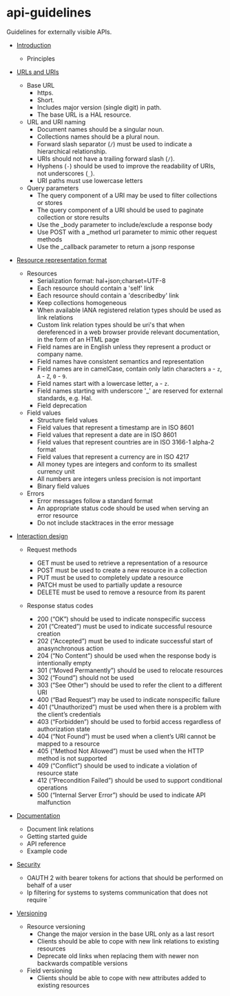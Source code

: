 api-guidelines
==============

Guidelines for externally visible APIs.


* [Introduction](docs/intro.md)
    * Principles
* [URLs and URIs](docs/urls-and-uris.md)
    * Base URL
        * https.
        * Short.
        * Includes major version (single digit) in path.
        * The base URL is a HAL resource.
    * URL and URI naming
        * Document names should be a singular noun.
        * Collections names should be a plural noun.
        * Forward slash separator (`/`) must be used to indicate a hierarchical relationship.
        * URIs should not have a trailing forward slash (`/`).
        * Hyphens (`-`) should be used to improve the readability of URIs, not underscores (`_`).
        * URI paths must use lowercase letters
    * Query parameters
        * The query component of a URI may be used to filter collections or stores
        * The query component of a URI should be used to paginate collection or store results
        * Use the _body parameter to include/exclude a response body
        * Use POST with a _method url parameter to mimic other request methods
        * Use the _callback parameter to return a jsonp response

* [Resource representation format](docs/resource-representation-format.md)
    * Resources
        * Serialization format: hal+json;charset=UTF-8
        * Each resource should contain a 'self' link
        * Each resource should contain a 'describedby' link
        * Keep collections homogeneous
        * When available IANA registered relation types should be used as link relations
        * Custom link relation types should be uri's that when dereferenced in a web browser provide relevant documentation, in the form of an HTML page
        * Field names are in English unless they represent a product or company name.
        * Field names have consistent semantics and representation
        * Field names are in camelCase, contain only latin characters `a` - `z`, `A` - `Z`, `0` - `9`.
        * Field names start with a lowercase letter, `a` - `z`.
        * Field names starting with underscore '\_' are reserved for external standards, e.g. Hal.
        * Field deprecation
    * Field values
        * Structure field values
        * Field values that represent a timestamp are in ISO 8601
        * Field values that represent a date are in ISO 8601
        * Field values that represent countries are in ISO 3166-1 alpha-2 format
        * Field values that represent a currency are in ISO 4217
        * All money types are integers and conform to its smallest currency unit
        * All numbers are integers unless precision is not important
        * Binary field values
     * Errors
        * Error messages follow a standard format
        * An appropriate status code should be used when serving an error resource
        * Do not include stacktraces in the error message

* [Interaction design](docs/interaction-design.md)
    * Request methods
        * GET must be used to retrieve a representation of a resource
        * POST must be used to create a new resource in a collection
        * PUT must be used to completely update a resource
        * PATCH must be used to partially update a resource
        * DELETE must be used to remove a resource from its parent

    * Response status codes
        * 200 (“OK”) should be used to indicate nonspecific success
        * 201 (“Created”) must be used to indicate successful resource creation
        * 202 (“Accepted”) must be used to indicate successful start of anasynchronous action
        * 204 (“No Content”) should be used when the response body is intentionally empty
        * 301 (“Moved Permanently”) should be used to relocate resources
        * 302 (“Found”) should not be used
        * 303 (“See Other”) should be used to refer the client to a different URI
        * 400 (“Bad Request”) may be used to indicate nonspecific failure
        * 401 (“Unauthorized”) must be used when there is a problem with the client’s credentials
        * 403 (“Forbidden”) should be used to forbid access regardless of authorization state
        * 404 (“Not Found”) must be used when a client’s URI cannot be mapped to a resource
        * 405 (“Method Not Allowed”) must be used when the HTTP method is not supported
        * 409 (“Conflict”) should be used to indicate a violation of resource state
        * 412 (“Precondition Failed”) should be used to support conditional operations
        * 500 (“Internal Server Error”) should be used to indicate API malfunction

* [Documentation](docs/documentation-requirements.md)
    * Document link relations
    * Getting started guide
    * API reference
    * Example code

* [Security](docs/security.md)
    * OAUTH 2 with bearer tokens for actions that should be performed on behalf of a user
    * Ip filtering for systems to systems communication that does not require
`
* [Versioning](docs/versioning.md)
    * Resource versioning
        * Change the major version in the base URL only as a last resort
        * Clients should be able to cope with new link relations to existing resources
        * Deprecate old links when replacing them with newer non backwards compatible versions
    * Field versioning
        * Clients should be able to cope with new attributes added to existing resources

